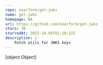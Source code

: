 ```yaml
---
repo: nearform/get-jwks
name: get-jwks
homepage: NA
url: https://github.com/nearform/get-jwks
stars: 30
starredAt: 2022-10-04T01:20:22Z
description: |-
    Fetch utils for JWKS keys
---
```


[object Object]
